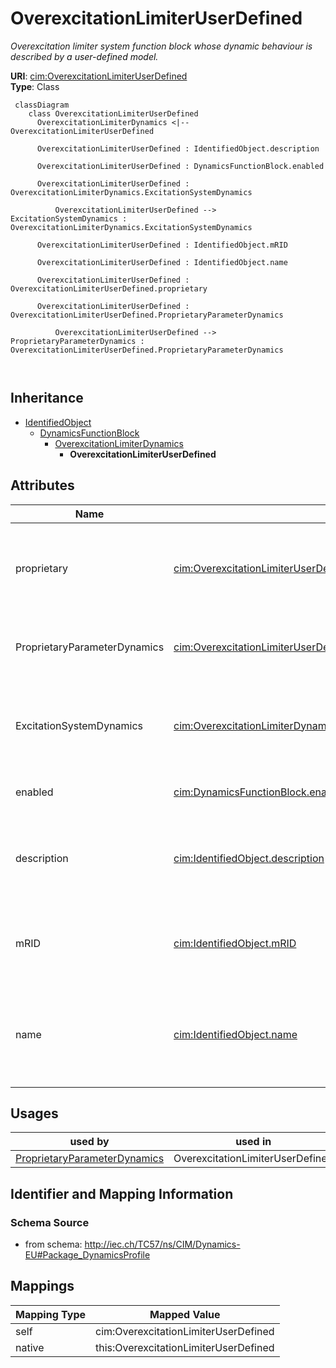 # OverexcitationLimiterUserDefined


_Overexcitation limiter system function block whose dynamic behaviour is described by <font color="#0f0f0f">a user-defined model.</font>_





**URI**: [cim:OverexcitationLimiterUserDefined](http://iec.ch/TC57/CIM100#OverexcitationLimiterUserDefined)<br />
**Type**: Class




```mermaid
 classDiagram
    class OverexcitationLimiterUserDefined
      OverexcitationLimiterDynamics <|-- OverexcitationLimiterUserDefined
      
      OverexcitationLimiterUserDefined : IdentifiedObject.description
        
      OverexcitationLimiterUserDefined : DynamicsFunctionBlock.enabled
        
      OverexcitationLimiterUserDefined : OverexcitationLimiterDynamics.ExcitationSystemDynamics
        
          OverexcitationLimiterUserDefined --> ExcitationSystemDynamics : OverexcitationLimiterDynamics.ExcitationSystemDynamics
        
      OverexcitationLimiterUserDefined : IdentifiedObject.mRID
        
      OverexcitationLimiterUserDefined : IdentifiedObject.name
        
      OverexcitationLimiterUserDefined : OverexcitationLimiterUserDefined.proprietary
        
      OverexcitationLimiterUserDefined : OverexcitationLimiterUserDefined.ProprietaryParameterDynamics
        
          OverexcitationLimiterUserDefined --> ProprietaryParameterDynamics : OverexcitationLimiterUserDefined.ProprietaryParameterDynamics
        
      
```





## Inheritance
* [IdentifiedObject](IdentifiedObject.md)
    * [DynamicsFunctionBlock](DynamicsFunctionBlock.md)
        * [OverexcitationLimiterDynamics](OverexcitationLimiterDynamics.md)
            * **OverexcitationLimiterUserDefined**



## Attributes


| Name | URI | Cardinality and Range | Description | Inheritance |
| ---  | --- | --- | --- | --- |
| proprietary | [cim:OverexcitationLimiterUserDefined.proprietary](http://iec.ch/TC57/CIM100#OverexcitationLimiterUserDefined.proprietary) | 1..1 <br />  boolean  | Behaviour is based on a proprietary model as opposed to a detailed model | direct |
| ProprietaryParameterDynamics | [cim:OverexcitationLimiterUserDefined.ProprietaryParameterDynamics](http://iec.ch/TC57/CIM100#OverexcitationLimiterUserDefined.ProprietaryParameterDynamics) | 0..* <br />  [ProprietaryParameterDynamics](ProprietaryParameterDynamics.md)  | Parameter of this proprietary user-defined model | direct |
| ExcitationSystemDynamics | [cim:OverexcitationLimiterDynamics.ExcitationSystemDynamics](http://iec.ch/TC57/CIM100#OverexcitationLimiterDynamics.ExcitationSystemDynamics) | 1..1 <br />  [ExcitationSystemDynamics](ExcitationSystemDynamics.md)  | Excitation system model with which this overexcitation limiter model is assoc... | [OverexcitationLimiterDynamics](OverexcitationLimiterDynamics.md) |
| enabled | [cim:DynamicsFunctionBlock.enabled](http://iec.ch/TC57/CIM100#DynamicsFunctionBlock.enabled) | 1..1 <br />  boolean  | Function block used indicator | [DynamicsFunctionBlock](DynamicsFunctionBlock.md) |
| description | [cim:IdentifiedObject.description](http://iec.ch/TC57/CIM100#IdentifiedObject.description) | 0..1 <br />  string  | The description is a free human readable text describing or naming the object | [IdentifiedObject](IdentifiedObject.md) |
| mRID | [cim:IdentifiedObject.mRID](http://iec.ch/TC57/CIM100#IdentifiedObject.mRID) | 1..1 <br />  string  | Master resource identifier issued by a model authority | [IdentifiedObject](IdentifiedObject.md) |
| name | [cim:IdentifiedObject.name](http://iec.ch/TC57/CIM100#IdentifiedObject.name) | 0..1 <br />  string  | The name is any free human readable and possibly non unique text naming the o... | [IdentifiedObject](IdentifiedObject.md) |





## Usages

| used by | used in | type | used |
| ---  | --- | --- | --- |
| [ProprietaryParameterDynamics](ProprietaryParameterDynamics.md) | OverexcitationLimiterUserDefined | range | [OverexcitationLimiterUserDefined](OverexcitationLimiterUserDefined.md) |






## Identifier and Mapping Information







### Schema Source


* from schema: http://iec.ch/TC57/ns/CIM/Dynamics-EU#Package_DynamicsProfile





## Mappings

| Mapping Type | Mapped Value |
| ---  | ---  |
| self | cim:OverexcitationLimiterUserDefined |
| native | this:OverexcitationLimiterUserDefined |




